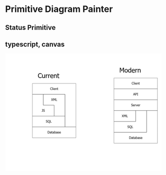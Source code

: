 # Primitive Diagram Painter

## Status Primitive

## typescript, canvas

![example image](example.png "Example")